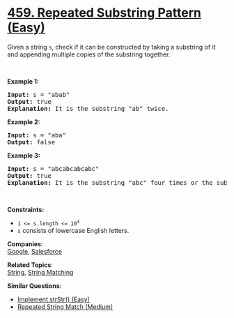 # [459. Repeated Substring Pattern (Easy)](https://leetcode.com/problems/repeated-substring-pattern/)

<p>Given a string <code>s</code>, check if it can be constructed by taking a substring of it and appending multiple copies of the substring together.</p>

<p>&nbsp;</p>
<p><strong>Example 1:</strong></p>

<pre><strong>Input:</strong> s = "abab"
<strong>Output:</strong> true
<strong>Explanation:</strong> It is the substring "ab" twice.
</pre>

<p><strong>Example 2:</strong></p>

<pre><strong>Input:</strong> s = "aba"
<strong>Output:</strong> false
</pre>

<p><strong>Example 3:</strong></p>

<pre><strong>Input:</strong> s = "abcabcabcabc"
<strong>Output:</strong> true
<strong>Explanation:</strong> It is the substring "abc" four times or the substring "abcabc" twice.
</pre>

<p>&nbsp;</p>
<p><strong>Constraints:</strong></p>

<ul>
	<li><code>1 &lt;= s.length &lt;= 10<sup>4</sup></code></li>
	<li><code>s</code> consists of lowercase English letters.</li>
</ul>

**Companies**:  
[Google](https://leetcode.com/company/google), [Salesforce](https://leetcode.com/company/salesforce)

**Related Topics**:  
[String](https://leetcode.com/tag/string/), [String Matching](https://leetcode.com/tag/string-matching/)

**Similar Questions**:

- [Implement strStr() (Easy)](https://leetcode.com/problems/implement-strstr/)
- [Repeated String Match (Medium)](https://leetcode.com/problems/repeated-string-match/)
